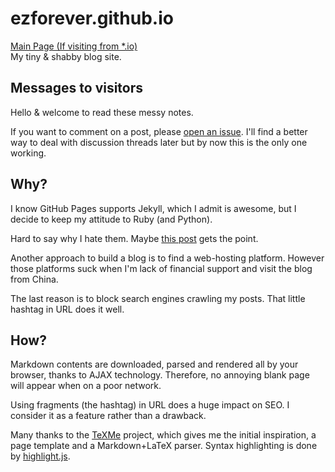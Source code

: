 # ezforever.github.io
[Main Page (If visiting from *.io)](#)  
My tiny & shabby blog site.

## Messages to visitors
Hello & welcome to read these messy notes.

If you want to comment on a post, please [open an issue](https://github.com/ezforever/ezforever.github.io/issues). I'll find a better way to deal with discussion threads later but by now this is the only one working.

## Why?
I know GitHub Pages supports Jekyll, which I admit is awesome, but I decide to keep my attitude to Ruby (and Python).

Hard to say why I hate them. Maybe [this post](https://www.hackerfactor.com/blog/index.php?/archives/825-8-Reasons-Python-Sucks.html) gets the point.

Another approach to build a blog is to find a web-hosting platform. However those platforms suck when I'm lack of financial support and visit the blog from China.

The last reason is to block search engines crawling my posts. That little hashtag in URL does it well.

## How?
Markdown contents are downloaded, parsed and rendered all by your browser, thanks to AJAX technology. Therefore, no annoying blank page will appear when on a poor network.

Using fragments (the hashtag) in URL does a huge impact on SEO. I consider it as a feature rather than a drawback.

Many thanks to the [TeXMe](https://github.com/susam/texme) project, which gives me the initial inspiration, a page template and a Markdown+LaTeX parser.
Syntax highlighting is done by [highlight.js](https://highlightjs.org/).

